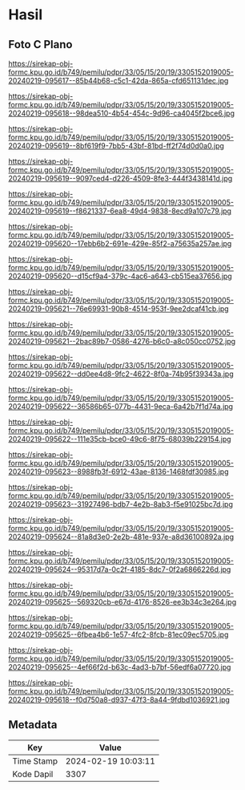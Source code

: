# Hasil

## Foto C Plano

https://sirekap-obj-formc.kpu.go.id/b749/pemilu/pdpr/33/05/15/20/19/3305152019005-20240219-095617--85b44b68-c5c1-42da-865a-cfd651131dec.jpg

https://sirekap-obj-formc.kpu.go.id/b749/pemilu/pdpr/33/05/15/20/19/3305152019005-20240219-095618--98dea510-4b54-454c-9d96-ca4045f2bce6.jpg

https://sirekap-obj-formc.kpu.go.id/b749/pemilu/pdpr/33/05/15/20/19/3305152019005-20240219-095619--8bf619f9-7bb5-43bf-81bd-ff2f74d0d0a0.jpg

https://sirekap-obj-formc.kpu.go.id/b749/pemilu/pdpr/33/05/15/20/19/3305152019005-20240219-095619--9097ced4-d226-4509-8fe3-444f3438141d.jpg

https://sirekap-obj-formc.kpu.go.id/b749/pemilu/pdpr/33/05/15/20/19/3305152019005-20240219-095619--f8621337-6ea8-49d4-9838-8ecd9a107c79.jpg

https://sirekap-obj-formc.kpu.go.id/b749/pemilu/pdpr/33/05/15/20/19/3305152019005-20240219-095620--17ebb6b2-691e-429e-85f2-a75635a257ae.jpg

https://sirekap-obj-formc.kpu.go.id/b749/pemilu/pdpr/33/05/15/20/19/3305152019005-20240219-095620--d15cf9a4-379c-4ac6-a643-cb515ea37656.jpg

https://sirekap-obj-formc.kpu.go.id/b749/pemilu/pdpr/33/05/15/20/19/3305152019005-20240219-095621--76e69931-90b8-4514-953f-9ee2dcaf41cb.jpg

https://sirekap-obj-formc.kpu.go.id/b749/pemilu/pdpr/33/05/15/20/19/3305152019005-20240219-095621--2bac89b7-0586-4276-b6c0-a8c050cc0752.jpg

https://sirekap-obj-formc.kpu.go.id/b749/pemilu/pdpr/33/05/15/20/19/3305152019005-20240219-095622--dd0ee4d8-9fc2-4622-8f0a-74b95f39343a.jpg

https://sirekap-obj-formc.kpu.go.id/b749/pemilu/pdpr/33/05/15/20/19/3305152019005-20240219-095622--36586b65-077b-4431-9eca-6a42b7f1d74a.jpg

https://sirekap-obj-formc.kpu.go.id/b749/pemilu/pdpr/33/05/15/20/19/3305152019005-20240219-095622--111e35cb-bce0-49c6-8f75-68039b229154.jpg

https://sirekap-obj-formc.kpu.go.id/b749/pemilu/pdpr/33/05/15/20/19/3305152019005-20240219-095623--8988fb3f-6912-43ae-8136-1468fdf30985.jpg

https://sirekap-obj-formc.kpu.go.id/b749/pemilu/pdpr/33/05/15/20/19/3305152019005-20240219-095623--31927496-bdb7-4e2b-8ab3-f5e91025bc7d.jpg

https://sirekap-obj-formc.kpu.go.id/b749/pemilu/pdpr/33/05/15/20/19/3305152019005-20240219-095624--81a8d3e0-2e2b-481e-937e-a8d36100892a.jpg

https://sirekap-obj-formc.kpu.go.id/b749/pemilu/pdpr/33/05/15/20/19/3305152019005-20240219-095624--95317d7a-0c2f-4185-8dc7-0f2a6866226d.jpg

https://sirekap-obj-formc.kpu.go.id/b749/pemilu/pdpr/33/05/15/20/19/3305152019005-20240219-095625--569320cb-e67d-4176-8526-ee3b34c3e264.jpg

https://sirekap-obj-formc.kpu.go.id/b749/pemilu/pdpr/33/05/15/20/19/3305152019005-20240219-095625--6fbea4b6-1e57-4fc2-8fcb-81ec09ec5705.jpg

https://sirekap-obj-formc.kpu.go.id/b749/pemilu/pdpr/33/05/15/20/19/3305152019005-20240219-095625--4ef66f2d-b63c-4ad3-b7bf-56edf6a07720.jpg

https://sirekap-obj-formc.kpu.go.id/b749/pemilu/pdpr/33/05/15/20/19/3305152019005-20240219-095618--f0d750a8-d937-47f3-8a44-9fdbd1036921.jpg


## Metadata

| Key        | Value               |
| ---------- | ------------------- |
| Time Stamp | 2024-02-19 10:03:11 |
| Kode Dapil | 3307                |



